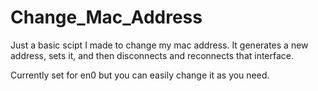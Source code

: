 Change_Mac_Address
==================
Just a basic scipt I made to change my mac address. It generates a new address, sets it, and then disconnects and reconnects that interface. 

Currently set for en0 but you can easily change it as you need. 
